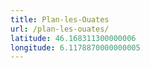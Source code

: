 ```yaml
---
title: Plan-les-Ouates
url: /plan-les-ouates/
latitude: 46.168311300000006
longitude: 6.1178870000000005
---
```

